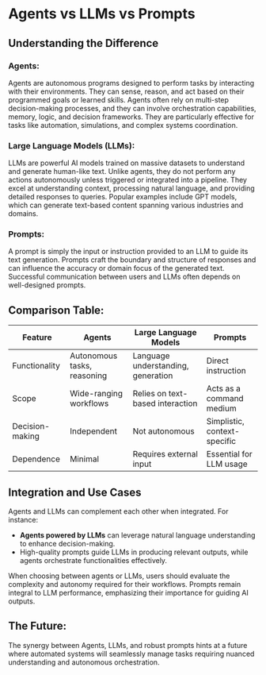 # Agents vs LLMs vs Prompts

## Understanding the Difference

### Agents:
Agents are autonomous programs designed to perform tasks by interacting with their environments. They can sense, reason, and act based on their programmed goals or learned skills. Agents often rely on multi-step decision-making processes, and they can involve orchestration capabilities, memory, logic, and decision frameworks. They are particularly effective for tasks like automation, simulations, and complex systems coordination.

### Large Language Models (LLMs):
LLMs are powerful AI models trained on massive datasets to understand and generate human-like text. Unlike agents, they do not perform any actions autonomously unless triggered or integrated into a pipeline. They excel at understanding context, processing natural language, and providing detailed responses to queries. Popular examples include GPT models, which can generate text-based content spanning various industries and domains.

### Prompts:
A prompt is simply the input or instruction provided to an LLM to guide its text generation. Prompts craft the boundary and structure of responses and can influence the accuracy or domain focus of the generated text. Successful communication between users and LLMs often depends on well-designed prompts.

## Comparison Table:
| Feature                  | Agents          | Large Language Models | Prompts          |
|--------------------------|-----------------|------------------------|------------------|
| Functionality            | Autonomous tasks, reasoning | Language understanding, generation | Direct instruction          |
| Scope                   | Wide-ranging workflows         | Relies on text-based interaction   | Acts as a command medium     |
| Decision-making          | Independent     | Not autonomous         | Simplistic, context-specific |
| Dependence                | Minimal        | Requires external input | Essential for LLM usage       |

## Integration and Use Cases
Agents and LLMs can complement each other when integrated. For instance:
- **Agents powered by LLMs** can leverage natural language understanding to enhance decision-making.
- High-quality prompts guide LLMs in producing relevant outputs, while agents orchestrate functionalities effectively.

When choosing between agents or LLMs, users should evaluate the complexity and autonomy required for their workflows. Prompts remain integral to LLM performance, emphasizing their importance for guiding AI outputs.

## The Future:
The synergy between Agents, LLMs, and robust prompts hints at a future where automated systems will seamlessly manage tasks requiring nuanced understanding and autonomous orchestration.